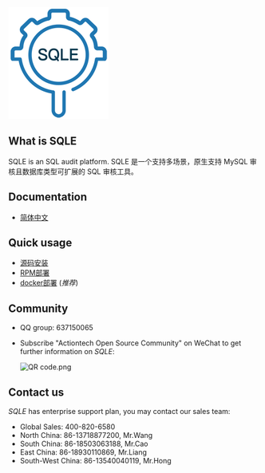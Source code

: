 ![logo](./SQLE_logo.png)

## What is SQLE
SQLE is an SQL audit platform. SQLE 是一个支持多场景，原生支持 MySQL 审核且数据库类型可扩展的 SQL 审核工具。

## Documentation
* [简体中文](https://actiontech.github.io/sqle-docs-cn/)

## Quick usage
* [源码安装](https://actiontech.github.io/sqle-docs-cn/2.deploy/2.1_source_deploy.html)
* [RPM部署](https://actiontech.github.io/sqle-docs-cn/2.deploy/2.2_rpm_deploy.html)
* [docker部署](https://actiontech.github.io/sqle-docs-cn/2.deploy/2.3_docker_deploy.html) (*推荐*)
## Community
* QQ group: 637150065
* Subscribe "Actiontech Open Source Community" on WeChat to get further information on *SQLE*:

  ![QR code.png](./misc/action-opensource-community.png)

## Contact us
*SQLE* has enterprise support plan, you may contact our sales team:
* Global Sales: 400-820-6580
* North China: 86-13718877200, Mr.Wang
* South China: 86-18503063188, Mr.Cao
* East China: 86-18930110869, Mr.Liang
* South-West China: 86-13540040119, Mr.Hong